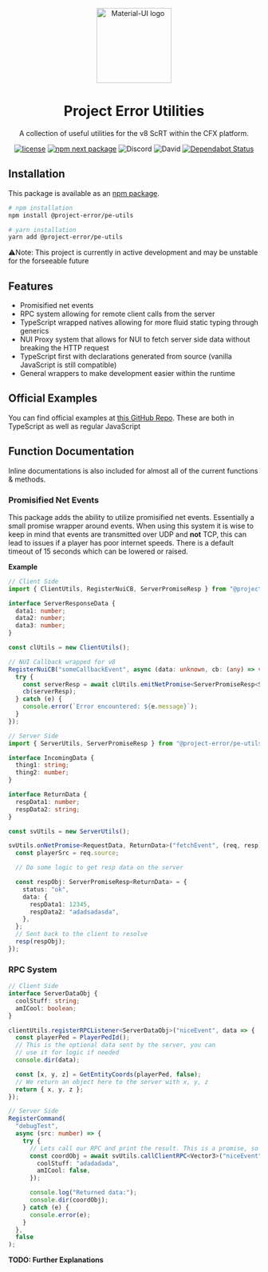 <p align="center">
  <a href="https://projecterror.dev/" rel="noopener" target="_blank"><img width="150" src="https://i.tasoagc.dev/c1pD" alt="Material-UI logo"></a></p>
</p>
<h1 align="center">Project Error Utilities</h1>

<div align="center">
A collection of useful utilities for the v8 ScRT within the CFX platform.
</div>

<div align="center">

[![license](https://img.shields.io/badge/license-MIT-blue.svg)](https://github.com/project-error/pe-utils/master/LICENSE)
[![npm next package](https://img.shields.io/npm/v/@project-error/pe-utils/latest.svg)](https://www.npmjs.com/package/@project-error/pe-utils)
![Discord](https://img.shields.io/discord/791854454760013827?label=Our%20Discord)
![David](https://img.shields.io/david/project-error/pe-utils)
[![Dependabot Status](https://api.dependabot.com/badges/status?host=github&repo=project-error/pe-utils)](https://dependabot.com)

</div>

## Installation

This package is available as an [npm package](https://www.npmjs.com/package/@project-error/pe-utils).

```sh
# npm installation
npm install @project-error/pe-utils

# yarn installation
yarn add @project-error/pe-utils
```

⚠️Note: This project is currently in active development and may be unstable for the forseeable
future

## Features

- Promisified net events
- RPC system allowing for remote client calls from the server
- TypeScript wrapped natives allowing for more fluid static typing through generics
- NUI Proxy system that allows for NUI to fetch server side data without breaking the HTTP
  request
- TypeScript first with declarations generated from source (vanilla JavaScript is still compatible)
- General wrappers to make development easier within the runtime

## Official Examples

You can find official examples at [this GitHub Repo](https://github.com/project-error/pe-utils-examples). These
are both in TypeScript as well as regular JavaScript

## Function Documentation

Inline documentations is also included for almost all of the current functions
& methods.

### Promisified Net Events

This package adds the ability to utilize promisified net events. Essentially a small promise
wrapper around events. When using this system it is wise to keep in mind that events
are transmitted over UDP and **not** TCP, this can lead to issues if a player has
poor internet speeds. There is a default timeout of 15 seconds which can be lowered or
raised.

**Example**

```ts
// Client Side
import { ClientUtils, RegisterNuiCB, ServerPromiseResp } from "@project-error/pe-utils";

interface ServerResponseData {
  data1: number;
  data2: number;
  data3: number;
}

const clUtils = new ClientUtils();

// NUI Callback wrapped for v8
RegisterNuiCB("someCallbackEvent", async (data: unknown, cb: (any) => void) => {
  try {
    const serverResp = await clUtils.emitNetPromise<ServerPromiseResp<ServerResponseData>>("fetchEvent");
    cb(serverResp);
  } catch (e) {
    console.error(`Error encountered: ${e.message}`);
  }
});
```

```ts
// Server Side
import { ServerUtils, ServerPromiseResp } from "@project-error/pe-utils";

interface IncomingData {
  thing1: string;
  thing2: number;
}

interface ReturnData {
  respData1: number;
  respData2: string;
}

const svUtils = new ServerUtils();

svUtils.onNetPromise<RequestData, ReturnData>("fetchEvent", (req, resp) => {
  const playerSrc = req.source;

  // Do some logic to get resp data on the server

  const respObj: ServerPromiseResp<ReturnData> = {
    status: "ok",
    data: {
      respData1: 12345,
      respData2: "adadsadasda",
    },
  };
  // Sent back to the client to resolve
  resp(respObj);
});
```

### RPC System

```ts
// Client Side
interface ServerDataObj {
  coolStuff: string;
  amICool: boolean;
}

clientUtils.registerRPCListener<ServerDataObj>("niceEvent", data => {
  const playerPed = PlayerPedId();
  // This is the optional data sent by the server, you can
  // use it for logic if needed
  console.dir(data);

  const [x, y, z] = GetEntityCoords(playerPed, false);
  // We return an object here to the server with x, y, z
  return { x, y, z };
});
```

```ts
// Server Side
RegisterCommand(
  "debugTest",
  async (src: number) => {
    try {
      // Lets call our RPC and print the result. This is a promise, so we must await
      const coordObj = await svUtils.callClientRPC<Vector3>("niceEvent", src, {
        coolStuff: "adadadada",
        amICool: false,
      });

      console.log("Returned data:");
      console.dir(coordObj);
    } catch (e) {
      console.error(e);
    }
  },
  false
);
```

**TODO: Further Explanations**
